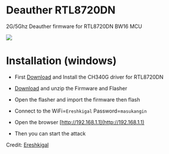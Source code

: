 # Deauther RTL8720DN
2G/5Ghz Deauther firmware for RTL8720DN BW16 MCU


<img src="https://github.com/xiv3r/RT8720DN-Deauther/blob/main/rtl7820dn.png">

# Installation (windows)
- First [Download](https://github.com/xiv3r/Deauther-RTL8720DN/raw/refs/heads/main/CH341SER.EXE) and Install the CH340G driver for RTL8720DN

- [Download](https://github.com/xiv3r/Deauther-RTL8720DN/releases/download/RTL8720DN/RTL8720DN-Deauther.zip) and unzip the Firmware and Flasher

- Open the flasher and import the firmware then flash

- Connect to the WiFi=`Ereshkigal` Password=`masukangin`

- Open the browser [http://192.168.1.1](http://192.168.1.1)

- Then you can start the attack



Credit: [Ereshkigal](https://github.com/Arifmaulanaazis/Ereshkigal)
